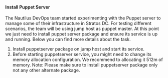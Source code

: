 #### Install Puppet Server

The Nautilus DevOps team started experimenting with the Puppet server to manage some of their infrastructure in Stratos DC. For testing different scenarios, the team will be using jump host as puppet master. At this point we just need to install puppet server package and ensure its service is up and running. Below you can find more details about the task.


1. Install puppetserver package on jump host and start its service.
2. Before starting puppetserver service, you might need to change its memory allocation configuration. We recommend to allocating it 512m of memory.
Note: Please make sure to install puppetserver package only not any other alternate package.
